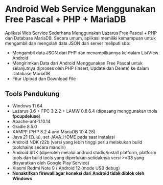 # Android Web Service Menggunakan Free Pascal + PHP + MariaDB

Aplikasi Web Service Sederhana Menggunakan Lazarus Free Pascal + PHP dan Database MariaDB. Secara umum, aplikasi memiliki kemampuan untuk mengambil dan mengolah data JSON dari server meliputi sbb:

- Mengambil data JSON dari PHP dan menampilkannya ke dalam ListView Android
- Mengirimkan Data dari Android Menggunakan Free Pascal untuk selanjutnya diproses oleh PHP (Insert, Update dan Delete) ke dalam Database MariaDB
- Fitur Upload dan Download File

## Tools Pendukung
- Windows 11 64
- Lazarus 3.6 + FPC 3.2.2 + LAMW 0.8.6.4 (dipasang menggunakan tools **fpcupdeluxe**)
- Apache-ant-1.10.14
- Gradle 8.5.0
- XAMPP (PHP 8.2.4 and MariaDB 10.4.28)
- Java 21 (Zulu), set JAVA_HOME pada saat instalasi
- Android NDK r22b (versi yang lebih tinggi perlu melakukan build toolchains secara mandiri)
- Android SDK (diperoleh melalui android studio/install platform, platform tools dan build tools yang diperlukan setidaknya versi >=33 yang disyaratkan oleh Google Play Service)
- Xiaomi Redmi Note 9 / Android 12 (mode USB debug)
- **Nonaktifkan firewall agar koneksi dari Android tidak diblok oleh Windows**
